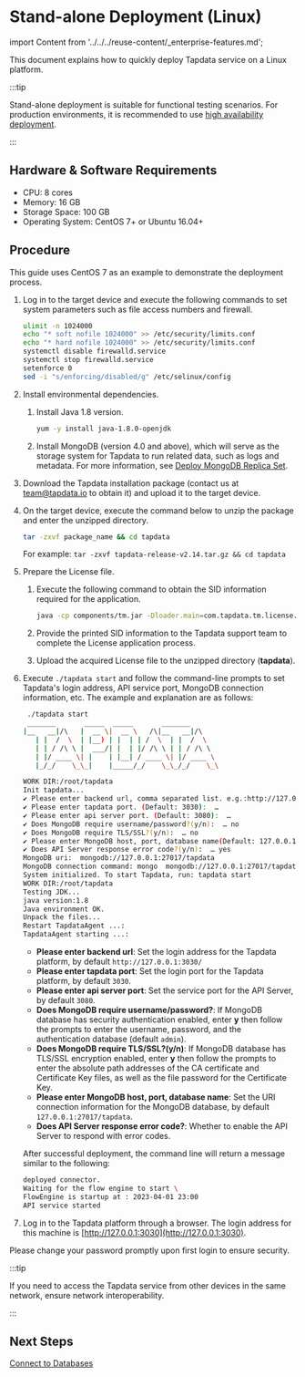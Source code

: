 # Stand-alone Deployment (Linux)

import Content from '../../../reuse-content/_enterprise-features.md';

<Content />

This document explains how to quickly deploy Tapdata service on a Linux platform.

:::tip

Stand-alone deployment is suitable for functional testing scenarios. For production environments, it is recommended to use [high availability deployment](../../../production-admin/install-tapdata-ha.md).

:::

## Hardware & Software Requirements

* CPU: 8 cores
* Memory: 16 GB
* Storage Space: 100 GB
* Operating System: CentOS 7+ or Ubuntu 16.04+

## Procedure

This guide uses CentOS 7 as an example to demonstrate the deployment process.

1. Log in to the target device and execute the following commands to set system parameters such as file access numbers and firewall.

   ```bash
   ulimit -n 1024000
   echo "* soft nofile 1024000" >> /etc/security/limits.conf
   echo "* hard nofile 1024000" >> /etc/security/limits.conf
   systemctl disable firewalld.service
   systemctl stop firewalld.service
   setenforce 0
   sed -i "s/enforcing/disabled/g" /etc/selinux/config
   ```

2. Install environmental dependencies.

    1. Install Java 1.8 version.

       ```bash
       yum -y install java-1.8.0-openjdk
       ```

    2. Install MongoDB (version 4.0 and above), which will serve as the storage system for Tapdata to run related data, such as logs and metadata. For more information, see [Deploy MongoDB Replica Set](../../../production-admin/install-replica-mongodb.md).

3. Download the Tapdata installation package (contact us at [team@tapdata.io](mailto:team@tapdata.io) to obtain it) and upload it to the target device.

4. On the target device, execute the command below to unzip the package and enter the unzipped directory.

   ```bash
   tar -zxvf package_name && cd tapdata
   ```

   For example: `tar -zxvf tapdata-release-v2.14.tar.gz && cd tapdata`

5. Prepare the License file.

    1. Execute the following command to obtain the SID information required for the application.

       ```bash
       java -cp components/tm.jar -Dloader.main=com.tapdata.tm.license.util.SidGenerator org.springframework.boot.loader.PropertiesLauncher
       ```

    2. Provide the printed SID information to the Tapdata support team to complete the License application process.

    3. Upload the acquired License file to the unzipped directory (**tapdata**).

6. Execute `./tapdata start` and follow the command-line prompts to set Tapdata's login address, API service port, MongoDB connection information, etc. The example and explanation are as follows:

   ```bash
    ./tapdata start
    _______       _____  _____       _______
   |__   __|/\   |  __ \|  __ \   /\|__   __|/\    
      | |  /  \  | |__) | |  | | /  \  | |  /  \   
      | | / /\ \ |  ___/| |  | |/ /\ \ | | / /\ \  
      | |/ ____ \| |    | |__| / ____ \| |/ ____ \ 
      |_/_/    \_\_|    |_____/_/    \_\_/_/    \_\ 
   
   WORK DIR:/root/tapdata
   Init tapdata...
   ✔ Please enter backend url, comma separated list. e.g.:http://127.0.0.1:3030/ (Default: http://127.0.0.1:3030/):  …
   ✔ Please enter tapdata port. (Default: 3030):  …
   ✔ Please enter api server port. (Default: 3080):  …
   ✔ Does MongoDB require username/password?(y/n):  … no
   ✔ Does MongoDB require TLS/SSL?(y/n):  … no
   ✔ Please enter MongoDB host, port, database name(Default: 127.0.0.1:27017/tapdata):  …
   ✔ Does API Server response error code?(y/n):  … yes
   MongoDB uri:  mongodb://127.0.0.1:27017/tapdata
   MongoDB connection command: mongo  mongodb://127.0.0.1:27017/tapdata
   System initialized. To start Tapdata, run: tapdata start
   WORK DIR:/root/tapdata
   Testing JDK...
   java version:1.8
   Java environment OK.
   Unpack the files...
   Restart TapdataAgent ...:
   TapdataAgent starting ...:
   ```

    * **Please enter backend url**: Set the login address for the Tapdata platform, by default `http://127.0.0.1:3030/`
    * **Please enter tapdata port**: Set the login port for the Tapdata platform, by default `3030`.
    * **Please enter api server port**: Set the service port for the API Server, by default `3080`.
    * **Does MongoDB require username/password?**: If MongoDB database has security authentication enabled, enter **y** then follow the prompts to enter the username, password, and the authentication database (default `admin`).
    * **Does MongoDB require TLS/SSL?(y/n)**: If MongoDB database has TLS/SSL encryption enabled, enter **y** then follow the prompts to enter the absolute path addresses of the CA certificate and Certificate Key files, as well as the file password for the Certificate Key.
    * **Please enter MongoDB host, port, database name**: Set the URI connection information for the MongoDB database, by default `127.0.0.1:27017/tapdata`.
    * **Does API Server response error code?**: Whether to enable the API Server to respond with error codes.

   After successful deployment, the command line will return a message similar to the following:

   ```bash
   deployed connector.
   Waiting for the flow engine to start \
   FlowEngine is startup at : 2023-04-01 23:00
   API service started
   ```

7. Log in to the Tapdata platform through a browser. The login address for this machine is [http://127.0.0.1:3030](http://127.0.0.1:3030).

Please change your password promptly upon first login to ensure security.

:::tip

If you need to access the Tapdata service from other devices in the same network, ensure network interoperability.

:::



## Next Steps

[Connect to Databases](../../connect-database.md)